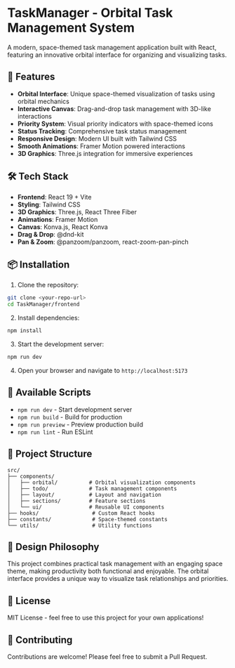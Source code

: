 # TaskManager - Orbital Task Management System

A modern, space-themed task management application built with React, featuring an innovative orbital interface for organizing and visualizing tasks.

## 🚀 Features

- **Orbital Interface**: Unique space-themed visualization of tasks using orbital mechanics
- **Interactive Canvas**: Drag-and-drop task management with 3D-like interactions
- **Priority System**: Visual priority indicators with space-themed icons
- **Status Tracking**: Comprehensive task status management
- **Responsive Design**: Modern UI built with Tailwind CSS
- **Smooth Animations**: Framer Motion powered interactions
- **3D Graphics**: Three.js integration for immersive experiences

## 🛠️ Tech Stack

- **Frontend**: React 19 + Vite
- **Styling**: Tailwind CSS
- **3D Graphics**: Three.js, React Three Fiber
- **Animations**: Framer Motion
- **Canvas**: Konva.js, React Konva
- **Drag & Drop**: @dnd-kit
- **Pan & Zoom**: @panzoom/panzoom, react-zoom-pan-pinch

## 📦 Installation

1. Clone the repository:
```bash
git clone <your-repo-url>
cd TaskManager/frontend
```

2. Install dependencies:
```bash
npm install
```

3. Start the development server:
```bash
npm run dev
```

4. Open your browser and navigate to `http://localhost:5173`

## 🚀 Available Scripts

- `npm run dev` - Start development server
- `npm run build` - Build for production
- `npm run preview` - Preview production build
- `npm run lint` - Run ESLint

## 🌟 Project Structure

```
src/
├── components/
│   ├── orbital/          # Orbital visualization components
│   ├── todo/             # Task management components
│   ├── layout/           # Layout and navigation
│   ├── sections/         # Feature sections
│   └── ui/               # Reusable UI components
├── hooks/                 # Custom React hooks
├── constants/             # Space-themed constants
└── utils/                 # Utility functions
```

## 🎨 Design Philosophy

This project combines practical task management with an engaging space theme, making productivity both functional and enjoyable. The orbital interface provides a unique way to visualize task relationships and priorities.

## 📝 License

MIT License - feel free to use this project for your own applications!

## 🤝 Contributing

Contributions are welcome! Please feel free to submit a Pull Request.
